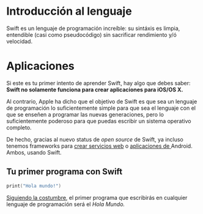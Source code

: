 # Introducción al lenguaje
Swift es un lenguaje de programación increíble: su sintáxis es limpia, entendible (casi como pseudocódigo) sin sacrificar rendimiento y/ó velocidad.


# Aplicaciones
Si este es tu primer intento de aprender Swift, hay algo que debes saber: **Swift no solamente funciona para crear aplicaciones para iOS/OS X.** 

Al contrario, Apple ha dicho que el objetivo de Swift es que sea un lenguaje de programación lo suficientemente simple para que sea el lenguaje con el que se enseñen a programar las nuevas generaciones, pero lo suficientemente poderoso para que puedas escribir un sistema operativo completo.

De hecho, gracias al nuevo status de *open source* de Swift, ya incluso tenemos frameworks para [crear servicios web](http://perfect.org) o [aplicaciones de ](github.com/SwiftAndroid/swift)Android. Ambos, usando Swift.


## Tu primer programa con Swift

```swift
print("Hola mundo!")
```

[Siguiendo la costumbre](https://es.wikipedia.org/wiki/Hola_mundo), el primer programa que escribirás en cualquier lenguaje de programación será el *Hola Mundo.*